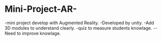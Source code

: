 # Mini-Project-AR-
-mini project develop with Augmented Reality.
-Developed by unity.
-Add 3D modules to understand clearly.
-quiz to measure students knowlage.
--Need to improve knowlage.
